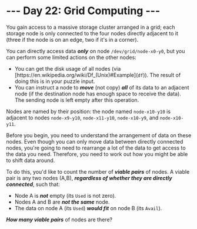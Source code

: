 # --- Day 22: Grid Computing ---

You gain access to a massive storage cluster arranged in a grid; each storage node is only connected to the four nodes directly adjacent to it (three if the node is on an edge, two if it's in a corner).


You can directly access data <em><b>only</b></em> on node <code>/dev/grid/node-x0-y0</code>, but you can perform some limited actions on the other nodes:


<ul>
<li>You can get the disk usage of all nodes (via [https://en.wikipedia.org/wiki/Df_(Unix)#Example](<code>df</code>)). The result of doing this is in your puzzle input.</li>
<li>You can instruct a node to <span title="You suspect someone misunderstood the x86 MOV instruction."><em><b>move</b></em></span> (not copy) <em><b>all</b></em> of its data to an adjacent node (if the destination node has enough space to receive the data). The sending node is left empty after this operation.</li>
</ul>
Nodes are named by their position: the node named <code>node-x10-y10</code> is adjacent to nodes <code>node-x9-y10</code>, <code>node-x11-y10</code>, <code>node-x10-y9</code>, and <code>node-x10-y11</code>.


Before you begin, you need to understand the arrangement of data on these nodes. Even though you can only move data between directly connected nodes, you're going to need to rearrange a lot of the data to get access to the data you need.  Therefore, you need to work out how you might be able to shift data around.


To do this, you'd like to count the number of <em><b>viable pairs</b></em> of nodes.  A viable pair is any two nodes (A,B), <em><b>regardless of whether they are directly connected</b></em>, such that:


<ul>
<li>Node A is <em><b>not</b></em> empty (its <code>Used</code> is not zero).</li>
<li>Nodes A and B are <em><b>not the same</b></em> node.</li>
<li>The data on node A (its <code>Used</code>) <em><b>would fit</b></em> on node B (its <code>Avail</code>).</li>
</ul>
<em><b>How many viable pairs</b></em> of nodes are there?


